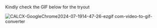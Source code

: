Kindly check the GIF below for the tryout

![CALCX-GoogleChrome2024-07-1914-47-26-ezgif com-video-to-gif-converter](https://github.com/user-attachments/assets/b541fe2a-071a-4fc1-8f19-5751b0dada36)

